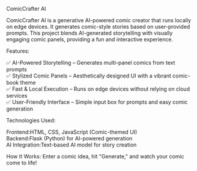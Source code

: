 ComicCrafter AI 

ComicCrafter AI is a generative AI-powered comic creator that runs locally on edge devices. It generates comic-style stories based on user-provided prompts. This project blends AI-generated storytelling with visually engaging comic panels, providing a fun and interactive experience.  

Features:

✅ AI-Powered Storytelling – Generates multi-panel comics from text prompts  
✅ Stylized Comic Panels – Aesthetically designed UI with a vibrant comic-book theme  
✅ Fast & Local Execution – Runs on edge devices without relying on cloud services  
✅ User-Friendly Interface – Simple input box for prompts and easy comic generation  

Technologies Used: 

Frontend:HTML, CSS, JavaScript (Comic-themed UI)  
Backend:Flask (Python) for AI-powered generation  
AI Integration:Text-based AI model for story creation  

How It Works: 
Enter a comic idea, hit "Generate," and watch your comic come to life!  

